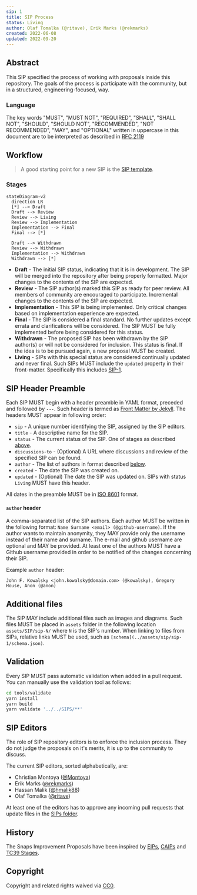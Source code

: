 ```yaml
---
sip: 1
title: SIP Process
status: Living
author: Olaf Tomalka (@ritave), Erik Marks (@rekmarks)
created: 2022-06-08
updated: 2022-09-20
---
```


## Abstract

This SIP specified the process of working with proposals inside this repository.
The goals of the process is participate with the community, but in a structured, engineering-focused, way.

### Language

The key words "MUST", "MUST NOT", "REQUIRED", "SHALL", "SHALL NOT",
"SHOULD", "SHOULD NOT", "RECOMMENDED", "NOT RECOMMENDED", "MAY", and
"OPTIONAL" written in uppercase in this document are to be interpreted as described in [RFC 2119](https://www.ietf.org/rfc/rfc2119.txt)

## Workflow

> A good starting point for a new SIP is the [SIP template](../sip-template.md).

### Stages

```mermaid
stateDiagram-v2
  direction LR
  [*] --> Draft
  Draft --> Review
  Review --> Living
  Review --> Implementation
  Implementation --> Final
  Final --> [*]

  Draft --> Withdrawn
  Review --> Withdrawn
  Implementation --> Withdrawn
  Withdrawn --> [*]
```

- **Draft** - The initial SIP status, indicating that it is in development. The SIP will be merged into the repository after being properly formatted. Major changes to the contents of the SIP are expected.
- **Review** - The SIP author(s) marked this SIP as ready for peer review. All members of community are encouraged to participate. Incremental changes to the contents of the SIP are expected.
- **Implementation** - This SIP is being implemented. Only critical changes based on implementation experience are expected.
- **Final** - The SIP is considered a final standard. No further updates except errata and clarifications will be considered. The SIP MUST be fully implemented before being considered for this status.
- **Withdrawn** - The proposed SIP has been withdrawn by the SIP author(s) or will not be considered for inclusion. This status is final. If the idea is to be pursued again, a new proposal MUST be created.
- **Living** - SIPs with this special status are considered continually updated and never final. Such SIPs MUST include the `updated` property in their front-matter. Specifically this includes [SIP-1](./sip-1.md).

## SIP Header Preamble

Each SIP MUST begin with a header preamble in YAML format, preceded and followed by `---`. Such header is termed as [Front Matter by Jekyll](https://jekyllrb.com/docs/front-matter/). The headers MUST appear in following order:

- `sip` - A unique number identifying the SIP, assigned by the SIP editors.
- `title` - A descriptive name for the SIP.
- `status` - The current status of the SIP. One of stages as described [above](#stages).
- `discussions-to` - (Optional) A URL where discussions and review of the specified SIP can be found.
- `author` - The list of authors in format described [below](#author-header).
- `created` - The date the SIP was created on.
- `updated` - (Optional) The date the SIP was updated on. SIPs with status `Living` MUST have this header.

All dates in the preamble MUST be in [ISO 8601](https://en.wikipedia.org/wiki/ISO_8601) format.

#### `author` header

A comma-separated list of the SIP authors. Each author MUST be written in the following format: `Name Surname <email> (@github-username)`. If the author wants to maintain anonymity, they MAY provide only the username instead of their name and surname. The e-mail and github username are optional and MAY be provided. At least one of the authors MUST have a Github username provided in order to be notified of the changes concerning their SIP.

Example `author` header:

`John F. Kowalsky <john.kowalsky@domain.com> (@kowalsky), Gregory House, Anon (@anon)`

## Additional files

The SIP MAY include additional files such as images and diagrams. Such files MUST be placed in `assets` folder in the following location `assets/SIP/sip-N/` where `N` is the SIP's number. When linking to files from SIPs, relative links MUST be used, such as `[schema](../assets/sip/sip-1/schema.json)`.

## Validation

Every SIP MUST pass automatic validation when added in a pull request. You can manually use the validation tool as follows:

```bash
cd tools/validate
yarn install
yarn build
yarn validate '../../SIPS/**'
```

## SIP Editors

The role of SIP repository editors is to enforce the inclusion process. They do not judge the proposals on it's merits, it is up to the community to discuss.

The current SIP editors, sorted alphabetically, are:

- Christian Montoya ([@Montoya](https://github.com/Montoya))
- Erik Marks ([@rekmarks](https://github.com/rekmarks))
- Hassan Malik ([@hmalik88](https://github.com/hmalik88))
- Olaf Tomalka ([@ritave](https://github.com/ritave))

At least one of the editors has to approve any incoming pull requests that update files in the [SIPs folder](./).

## History

The Snaps Improvement Proposals have been inspired by [EIPs](https://github.com/ethereum/EIPs), [CAIPs](https://github.com/ChainAgnostic/CAIPs) and [TC39 Stages](https://tc39.es/process-document/).

## Copyright

Copyright and related rights waived via [CC0](../LICENSE).
